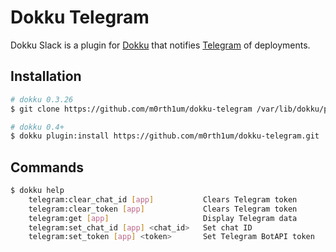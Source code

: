 # Dokku Telegram

Dokku Slack is a plugin for [Dokku](https://github.com/progrium/dokku) that notifies [Telegram](https://telegram.org/) of deployments.

## Installation

```sh
# dokku 0.3.26
$ git clone https://github.com/m0rth1um/dokku-telegram /var/lib/dokku/plugins/telegram

# dokku 0.4+
$ dokku plugin:install https://github.com/m0rth1um/dokku-telegram.git
```

## Commands

```sh
$ dokku help
    telegram:clear_chat_id [app]           Clears Telegram token
    telegram:clear_token [app]             Clears Telegram token
    telegram:get [app]                     Display Telegram data
    telegram:set_chat_id [app] <chat_id>   Set chat ID
    telegram:set_token [app] <token>       Set Telegram BotAPI token
```